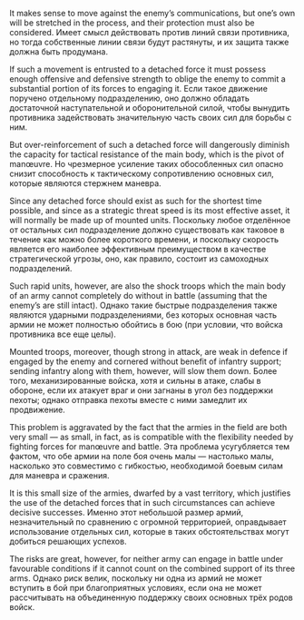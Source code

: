 
It makes sense to move against the enemy’s communications, but one’s own will be stretched in the process, and their protection must also be considered.
Имеет смысл действовать против линий связи противника, но тогда собственные линии связи будут растянуты, и их защита также должна быть продумана.

If such a movement is entrusted to a detached force it must possess enough offensive and defensive strength to oblige the enemy to commit a substantial portion of its forces to engaging it.
Если такое движение поручено отдельному подразделению, оно должно обладать достаточной наступательной и оборонительной силой, чтобы вынудить противника задействовать значительную часть своих сил для борьбы с ним.

But over-reinforcement of such a detached force will dangerously diminish the capacity for tactical resistance of the  main body, which is the pivot of manœuvre.
Но чрезмерное усиление таких обособленных сил опасно снизит способность к тактическому сопротивлению основных сил, которые являются стержнем маневра.

Since any detached force should exist as such for the shortest time possible, and since as a strategic threat speed is its most effective asset, it will normally be made up of mounted units.
Поскольку любое отделённое от остальных сил подразделение должно существовать как таковое в течение как можно более короткого времени, и поскольку скорость является его наиболее эффективным преимуществом в качестве стратегической угрозы, оно, как правило, состоит из самоходных подразделений.

Such rapid units, however, are also the shock troops which the main body of an army cannot completely do without in battle (assuming that the enemy’s are still intact).
Однако такие быстрые подразделения также являются ударными подразделениями, без которых основная часть армии не может полностью обойтись в бою (при условии, что войска противника все еще целы).

Mounted troops, moreover, though strong in attack, are weak in defence if engaged by the enemy and cornered without benefit of infantry support; sending infantry along with them, however, will slow them down.
Более того, механизированные войска, хотя и сильны в атаке, слабы в обороне, если их атакует враг и они загнаны в угол без поддержки пехоты; однако отправка пехоты вместе с ними замедлит их продвижение.

This problem is aggravated by the fact that the armies in the field are both very small — as small, in fact, as is compatible with the flexibility needed by fighting forces for manœuvre and battle.
Эта проблема усугубляется тем фактом, что обе армии на поле боя очень малы — настолько малы, насколько это совместимо с гибкостью, необходимой боевым силам для маневра и сражения.

It is this small size of the armies, dwarfed by a vast territory, which justifies the use of the detached forces that in such circumstances can achieve decisive successes.
Именно этот небольшой размер армий, незначительный по сравнению с огромной территорией, оправдывает использование отдельных сил, которые в таких обстоятельствах могут добиться решающих успехов.

The risks are great, however, for neither army can engage in battle under favourable conditions if it cannot count on the combined support of its three arms.
Однако риск велик, поскольку ни одна из армий не может вступить в бой при благоприятных условиях, если она не может рассчитывать на объединенную поддержку своих основных трёх родов войск.
